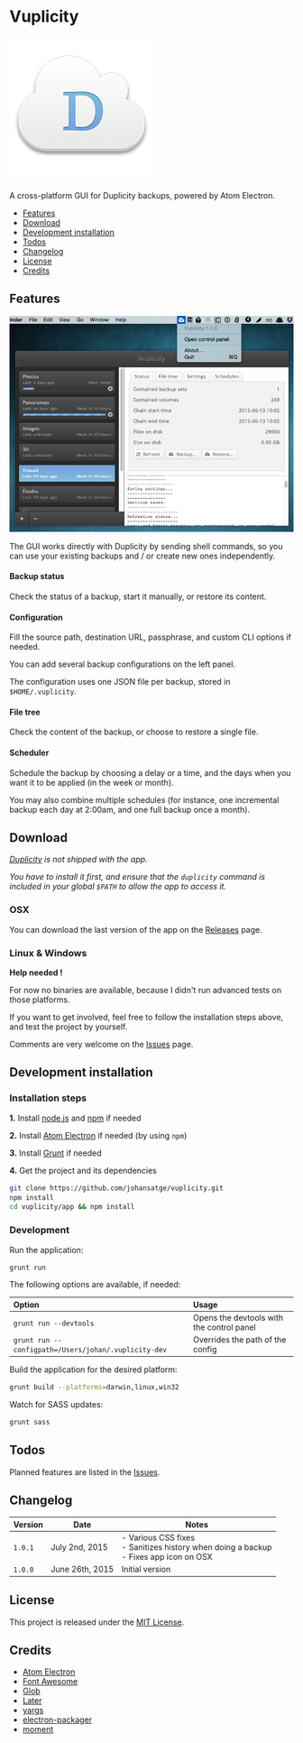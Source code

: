 # Vuplicity

![Icon](icon_tiny.png)

A cross-platform GUI for Duplicity backups, powered by Atom Electron.

* [Features](#features)
* [Download](#download)
* [Development installation](#development-installation)
* [Todos](#todos)
* [Changelog](#changelog)
* [License](#license)
* [Credits](#credits)

## Features

![Screen](screenshot.jpg)

The GUI works directly with Duplicity by sending shell commands, so you can use your existing backups and / or create new ones independently.

#### Backup status

Check the status of a backup, start it manually, or restore its content.

#### Configuration

Fill the source path, destination URL, passphrase, and custom CLI options if needed.

You can add several backup configurations on the left panel.

The configuration uses one JSON file per backup, stored in `$HOME/.vuplicity`.

#### File tree

Check the content of the backup, or choose to restore a single file.

#### Scheduler

Schedule the backup by choosing a delay or a time, and the days when you want it to be applied (in the week or month).

You may also combine multiple schedules (for instance, one incremental backup each day at 2:00am, and one full backup once a month).

## Download

*[Duplicity](http://duplicity.nongnu.org/) is not shipped with the app.*

*You have to install it first, and ensure that the `duplicity` command is included in your global `$PATH` to allow the app to access it.*

### OSX

You can download the last version of the app on the [Releases](https://github.com/johansatge/vuplicity/releases) page.

### Linux & Windows

**Help needed !**

For now no binaries are available, because I didn't run advanced tests on those platforms.

If you want to get involved, feel free to follow the installation steps above, and test the project by yourself.

Comments are very welcome on the [Issues](https://github.com/johansatge/vuplicity/issues) page.

## Development installation

### Installation steps

**1.** Install [node.js](https://nodejs.org/) and [npm](https://github.com/npm/npm) if needed

**2.** Install [Atom Electron](http://electron.atom.io/) if needed (by using `npm`)

**3.** Install [Grunt](http://gruntjs.com/) if needed

**4.** Get the project and its dependencies

```bash
git clone https://github.com/johansatge/vuplicity.git
npm install
cd vuplicity/app && npm install
```

### Development

Run the application:

```bash
grunt run
```

The following options are available, if needed:

| Option | Usage |
| :--- | :--- |
| `grunt run --devtools` | Opens the devtools with the control panel |
| `grunt run --configpath=/Users/johan/.vuplicity-dev` | Overrides the path of the config |

Build the application for the desired platform:

```bash
grunt build --platforms=darwin,linux,win32
```

Watch for SASS updates:

```bash
grunt sass
```

## Todos

Planned features are listed in the [Issues](https://github.com/johansatge/vuplicity/issues).

## Changelog

| Version | Date | Notes |
| --- | --- | --- |
| `1.0.1` | July 2nd, 2015 | - Various CSS fixes<br>- Sanitizes history when doing a backup<br>- Fixes app icon on OSX |
| `1.0.0` | June 26th, 2015 | Initial version |

## License

This project is released under the [MIT License](LICENSE).

## Credits

* [Atom Electron](http://electron.atom.io)
* [Font Awesome](http://fontawesome.io)
* [Glob](https://github.com/isaacs/node-glob)
* [Later](https://github.com/bunkat/later)
* [yargs](https://github.com/bcoe/yargs)
* [electron-packager](https://github.com/maxogden/electron-packager)
* [moment](http://momentjs.com/)
